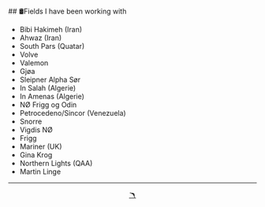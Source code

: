 <head>  
    <link rel="stylesheet" href="styles.css">
</head>
## 🛢️Fields I have been working with

- Bibi Hakimeh (Iran)
- Ahwaz (Iran)
- South Pars (Quatar)
- Volve
- Valemon
- Gjøa
- Sleipner Alpha Sør
- In Salah (Algerie)
- In Amenas (Algerie)
- NØ Frigg og Odin
- Petrocedeno/Sincor (Venezuela)
- Snorre
- Vigdis NØ
- Frigg
- Mariner (UK)
- Gina Krog
- Northern Lights (QAA)
- Martin Linge

---

<div style="text-align: center;">
<a href="people_english.md">🪃</a>
</div>
